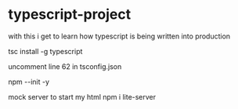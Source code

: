 # typescript-project
with this i get to learn how typescript is being written into production

tsc install -g typescript

uncomment line 62 in tsconfig.json

npm --init -y

mock server to start my html
npm i lite-server